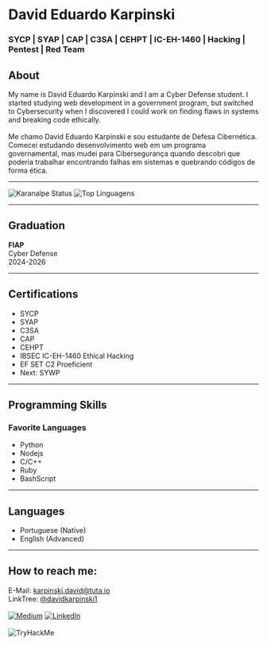 # David Eduardo Karpinski
### SYCP | SYAP | CAP | C3SA | CEHPT | IC-EH-1460 | Hacking | Pentest | Red Team

## About

My name is David Eduardo Karpinski and I am a Cyber Defense student. I started studying web development in a government program, but switched to Cybersecurity when I discovered I could work on finding flaws in systems and breaking code ethically.
<br><br>
Me chamo David Eduardo Karpinski e sou estudante de Defesa Cibernética. Comecei estudando desenvolvimento web em um programa governamental, mas mudei para Cibersegurança quando descobri que poderia trabalhar encontrando falhas em sistemas e quebrando códigos de forma ética.


<hr>

![Karanalpe Status](https://github-readme-stats.vercel.app/api?username=DavidKarpinski&show_icons=true&theme=dracula)
![Top Linguagens](https://github-readme-stats.vercel.app/api/top-langs/?username=DavidKarpinski&layout=compact&theme=dracula)

***

## Graduation

**FIAP**<br>
Cyber Defense<br>
2024-2026

***

## Certifications

- SYCP
- SYAP
- C3SA
- CAP
- CEHPT
- IBSEC IC-EH-1460 Ethical Hacking
- EF SET C2 Proeficient
- Next: SYWP


***

## Programming Skills

### Favorite Languages

- Python
- Nodejs
- C/C++
- Ruby
- BashScript

***

## Languages

- Portuguese (Native)
- English (Advanced)

***

## How to reach me:
E-Mail: karpinski.david@tuta.io<br>
LinkTree: [@davidkarpinski1](https://linktr.ee/DavidEduardoKarpinski)
<br><br>
[![Medium](https://img.shields.io/badge/Medium-12100E?style=for-the-badge&logo=medium&logoColor=white)](https://medium.com/@davidkarpinski01) [![LinkedIn](https://img.shields.io/badge/LinkedIn-0077B5?style=for-the-badge&logo=linkedin&logoColor=white)](https://www.linkedin.com/in/davidkarpinski1/)
<br><br>
![TryHackMe](https://tryhackme-badges.s3.amazonaws.com/davidkarpinski1.png)
